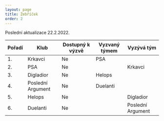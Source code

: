 ```yaml
---
layout: page
title: Žebříček
order: 2
---
```


Poslední aktualizace 22.2.2022.

| Pořadí | Klub              | Dostupný k výzvě | Vyzvaný týmem     | Vyzývá tým        |
| ------ | ----------------- | ---------------- | -------------     | ----------------- |
| 1.     | Krkavci           | Ne               | PSA               |                   |
| 2.     | PSA               | Ne               |                   | Krkavci           |
| 3.     | Digladior         | Ne               | Helops            |                   |
| 4.     | Poslední Argument | Ne               | Duelanti          |                   |
| 5.     | Helops            | Ne               |                   | Digladior         |
| 6.     | Duelanti          | Ne               |                   | Poslední Argument |
